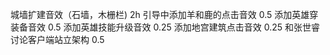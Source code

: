  城墙扩建音效（石墙，木栅栏) 2h
 引导中添加羊和鹿的点击音效 0.5
  添加英雄穿装备音效 0.5
  添加英雄技能升级音效 0.25
  添加地宫建筑点击音效  0.25
  和张世睿讨论客户端站立架构 0.5